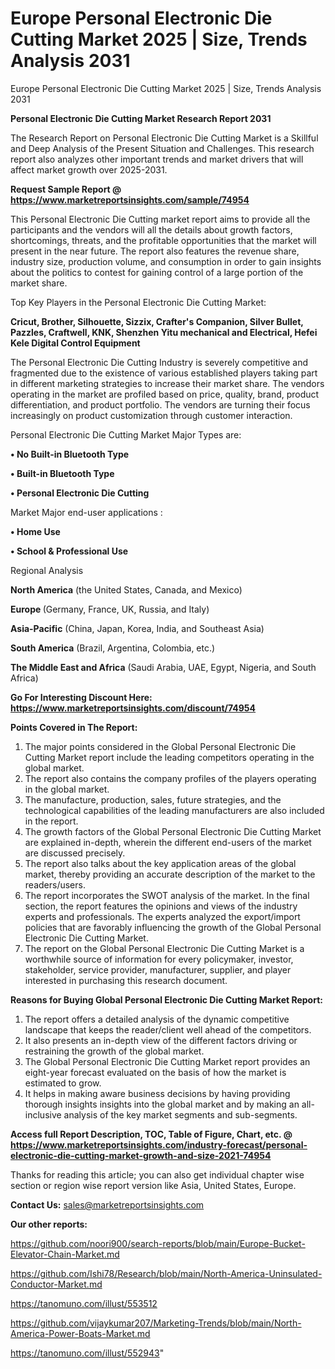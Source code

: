 # Europe Personal Electronic Die Cutting Market 2025 | Size, Trends Analysis 2031
Europe Personal Electronic Die Cutting Market 2025 | Size, Trends Analysis 2031

<strong>Personal Electronic Die Cutting Market Research Report 2031</strong>

The Research Report on Personal Electronic Die Cutting Market is a Skillful and Deep Analysis of the Present Situation and Challenges. This research report also analyzes other important trends and market drivers that will affect market growth over 2025-2031.

<strong>Request Sample Report @ <a href=https://www.marketreportsinsights.com/sample/74954>https://www.marketreportsinsights.com/sample/74954</a></strong>

This Personal Electronic Die Cutting market report aims to provide all the participants and the vendors will all the details about growth factors, shortcomings, threats, and the profitable opportunities that the market will present in the near future. The report also features the revenue share, industry size, production volume, and consumption in order to gain insights about the politics to contest for gaining control of a large portion of the market share.

Top Key Players in the Personal Electronic Die Cutting Market:

<strong>Cricut, Brother, Silhouette, Sizzix, Crafter&#39;s Companion, Silver Bullet, Pazzles, Craftwell, KNK, Shenzhen Yitu mechanical and Electrical, Hefei Kele Digital Control Equipment</strong>

The Personal Electronic Die Cutting Industry is severely competitive and fragmented due to the existence of various established players taking part in different marketing strategies to increase their market share. The vendors operating in the market are profiled based on price, quality, brand, product differentiation, and product portfolio. The vendors are turning their focus increasingly on product customization through customer interaction.

Personal Electronic Die Cutting Market Major Types are:

<strong>• No Built-in Bluetooth Type

• Built-in Bluetooth Type

• Personal Electronic Die Cutting</strong>

Market Major end-user applications :

<strong>• Home Use

• School & Professional Use</strong>

Regional Analysis

</u><strong><b>North America</b></strong> (the United States, Canada, and Mexico)

<strong><b>Europe </b></strong>(Germany, France, UK, Russia, and Italy)

<strong><b>Asia-Pacific</b></strong> (China, Japan, Korea, India, and Southeast Asia)

<strong><b>South America</b></strong> (Brazil, Argentina, Colombia, etc.)

<strong><b>The Middle East and Africa</b></strong> (Saudi Arabia, UAE, Egypt, Nigeria, and South Africa)

<strong>Go For Interesting Discount Here: <a href=https://www.marketreportsinsights.com/discount/74954>https://www.marketreportsinsights.com/discount/74954</a></strong>

<strong>Points Covered in The Report:</strong>
<ol>
  <li>The major points considered in the Global Personal Electronic Die Cutting Market report include the leading competitors operating in the global market.</li>
  <li>The report also contains the company profiles of the players operating in the global market.</li>
  <li>The manufacture, production, sales, future strategies, and the technological capabilities of the leading manufacturers are also included in the report.</li>
  <li>The growth factors of the Global Personal Electronic Die Cutting Market are explained in-depth, wherein the different end-users of the market are discussed precisely.</li>
  <li>The report also talks about the key application areas of the global market, thereby providing an accurate description of the market to the readers/users.</li>
  <li>The report incorporates the SWOT analysis of the market. In the final section, the report features the opinions and views of the industry experts and professionals. The experts analyzed the export/import policies that are favorably influencing the growth of the Global Personal Electronic Die Cutting Market.</li>
  <li>The report on the Global Personal Electronic Die Cutting Market is a worthwhile source of information for every policymaker, investor, stakeholder, service provider, manufacturer, supplier, and player interested in purchasing this research document.</li>
</ol>
<strong>Reasons for Buying Global Personal Electronic Die Cutting Market Report:</strong>

<ol>
  <li>The report offers a detailed analysis of the dynamic competitive landscape that keeps the reader/client well ahead of the competitors.</li>
  <li>It also presents an in-depth view of the different factors driving or restraining the growth of the global market.</li>
  <li>The Global Personal Electronic Die Cutting Market report provides an eight-year forecast evaluated on the basis of how the market is estimated to grow.</li>
  <li>It helps in making aware business decisions by having providing thorough insights insights into the global market and by making an all-inclusive analysis of the key market segments and sub-segments.</li>
</ol>
<strong>Access full Report Description, TOC, Table of Figure, Chart, etc. @ <a href=https://www.marketreportsinsights.com/industry-forecast/personal-electronic-die-cutting-market-growth-and-size-2021-74954>https://www.marketreportsinsights.com/industry-forecast/personal-electronic-die-cutting-market-growth-and-size-2021-74954</a></strong>


Thanks for reading this article; you can also get individual chapter wise section or region wise report version like Asia, United States, Europe.

<strong>Contact Us:</strong>
sales@marketreportsinsights.com

<strong>Our other reports:</strong>

<a href=https://github.com/noori900/search-reports/blob/main/Europe-Bucket-Elevator-Chain-Market.md>https://github.com/noori900/search-reports/blob/main/Europe-Bucket-Elevator-Chain-Market.md</a>

<a href=https://github.com/Ishi78/Research/blob/main/North-America-Uninsulated-Conductor-Market.md>https://github.com/Ishi78/Research/blob/main/North-America-Uninsulated-Conductor-Market.md</a>

<a href=https://tanomuno.com/illust/553512>https://tanomuno.com/illust/553512</a>

<a href=https://github.com/vijaykumar207/Marketing-Trends/blob/main/North-America-Power-Boats-Market.md>https://github.com/vijaykumar207/Marketing-Trends/blob/main/North-America-Power-Boats-Market.md</a>

<a href=https://tanomuno.com/illust/552943>https://tanomuno.com/illust/552943</a>"
